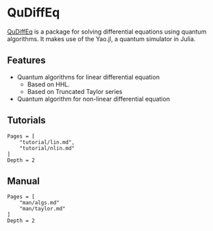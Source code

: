 # QuDiffEq

[QuDiffEq](https://github.com/QuantumBFS/QuDiffEq.jl) is a package for solving differential equations using quantum algorithms. It makes use of the Yao.jl, a quantum simulator in Julia.

## Features
- Quantum algorithms for linear differential equation
    - Based on  HHL.
    - Based on Truncated Taylor series
- Quantum algorithm for non-linear differential equation

## Tutorials

```@contents
Pages = [
    "tutorial/lin.md",
    "tutorial/nlin.md"
]
Depth = 2
```

## Manual

```@contents
Pages = [
    "man/algs.md"
    "man/taylor.md"
]
Depth = 2
```
